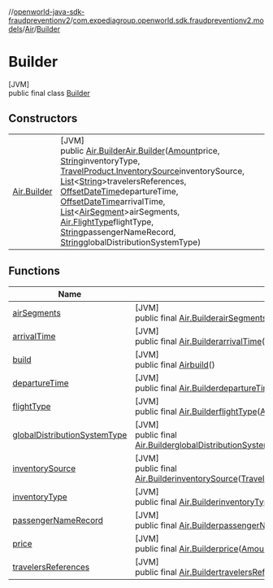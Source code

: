 //[openworld-java-sdk-fraudpreventionv2](../../../../index.md)/[com.expediagroup.openworld.sdk.fraudpreventionv2.models](../../index.md)/[Air](../index.md)/[Builder](index.md)

# Builder

[JVM]\
public final class [Builder](index.md)

## Constructors

| | |
|---|---|
| [Air.Builder](-air.-builder.md) | [JVM]<br>public [Air.Builder](index.md)[Air.Builder](-air.-builder.md)([Amount](../../-amount/index.md)price, [String](https://docs.oracle.com/javase/8/docs/api/java/lang/String.html)inventoryType, [TravelProduct.InventorySource](../../-travel-product/-inventory-source/index.md)inventorySource, [List](https://docs.oracle.com/javase/8/docs/api/java/util/List.html)&lt;[String](https://docs.oracle.com/javase/8/docs/api/java/lang/String.html)&gt;travelersReferences, [OffsetDateTime](https://docs.oracle.com/javase/8/docs/api/java/time/OffsetDateTime.html)departureTime, [OffsetDateTime](https://docs.oracle.com/javase/8/docs/api/java/time/OffsetDateTime.html)arrivalTime, [List](https://docs.oracle.com/javase/8/docs/api/java/util/List.html)&lt;[AirSegment](../../-air-segment/index.md)&gt;airSegments, [Air.FlightType](../-flight-type/index.md)flightType, [String](https://docs.oracle.com/javase/8/docs/api/java/lang/String.html)passengerNameRecord, [String](https://docs.oracle.com/javase/8/docs/api/java/lang/String.html)globalDistributionSystemType) |

## Functions

| Name | Summary |
|---|---|
| [airSegments](air-segments.md) | [JVM]<br>public final [Air.Builder](index.md)[airSegments](air-segments.md)([List](https://docs.oracle.com/javase/8/docs/api/java/util/List.html)&lt;[AirSegment](../../-air-segment/index.md)&gt;airSegments) |
| [arrivalTime](arrival-time.md) | [JVM]<br>public final [Air.Builder](index.md)[arrivalTime](arrival-time.md)([OffsetDateTime](https://docs.oracle.com/javase/8/docs/api/java/time/OffsetDateTime.html)arrivalTime) |
| [build](build.md) | [JVM]<br>public final [Air](../index.md)[build](build.md)() |
| [departureTime](departure-time.md) | [JVM]<br>public final [Air.Builder](index.md)[departureTime](departure-time.md)([OffsetDateTime](https://docs.oracle.com/javase/8/docs/api/java/time/OffsetDateTime.html)departureTime) |
| [flightType](flight-type.md) | [JVM]<br>public final [Air.Builder](index.md)[flightType](flight-type.md)([Air.FlightType](../-flight-type/index.md)flightType) |
| [globalDistributionSystemType](global-distribution-system-type.md) | [JVM]<br>public final [Air.Builder](index.md)[globalDistributionSystemType](global-distribution-system-type.md)([String](https://docs.oracle.com/javase/8/docs/api/java/lang/String.html)globalDistributionSystemType) |
| [inventorySource](inventory-source.md) | [JVM]<br>public final [Air.Builder](index.md)[inventorySource](inventory-source.md)([TravelProduct.InventorySource](../../-travel-product/-inventory-source/index.md)inventorySource) |
| [inventoryType](inventory-type.md) | [JVM]<br>public final [Air.Builder](index.md)[inventoryType](inventory-type.md)([String](https://docs.oracle.com/javase/8/docs/api/java/lang/String.html)inventoryType) |
| [passengerNameRecord](passenger-name-record.md) | [JVM]<br>public final [Air.Builder](index.md)[passengerNameRecord](passenger-name-record.md)([String](https://docs.oracle.com/javase/8/docs/api/java/lang/String.html)passengerNameRecord) |
| [price](price.md) | [JVM]<br>public final [Air.Builder](index.md)[price](price.md)([Amount](../../-amount/index.md)price) |
| [travelersReferences](travelers-references.md) | [JVM]<br>public final [Air.Builder](index.md)[travelersReferences](travelers-references.md)([List](https://docs.oracle.com/javase/8/docs/api/java/util/List.html)&lt;[String](https://docs.oracle.com/javase/8/docs/api/java/lang/String.html)&gt;travelersReferences) |
